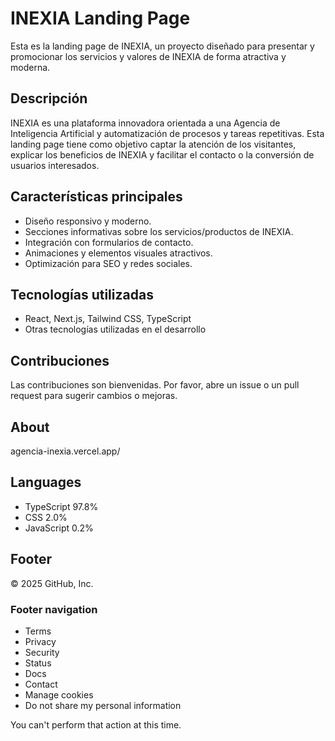 # INEXIA Landing Page

Esta es la landing page de INEXIA, un proyecto diseñado para presentar y promocionar los servicios y valores de INEXIA de forma atractiva y moderna.

## Descripción

INEXIA es una plataforma innovadora orientada a una Agencia de Inteligencia Artificial y automatización de procesos y tareas repetitivas. Esta landing page tiene como objetivo captar la atención de los visitantes, explicar los beneficios de INEXIA y facilitar el contacto o la conversión de usuarios interesados.

## Características principales

* Diseño responsivo y moderno.
* Secciones informativas sobre los servicios/productos de INEXIA.
* Integración con formularios de contacto.
* Animaciones y elementos visuales atractivos.
* Optimización para SEO y redes sociales.

## Tecnologías utilizadas

* React, Next.js, Tailwind CSS, TypeScript
* Otras tecnologías utilizadas en el desarrollo

## Contribuciones

Las contribuciones son bienvenidas. Por favor, abre un issue o un pull request para sugerir cambios o mejoras.

## About

agencia-inexia.vercel.app/

## Languages

* TypeScript 97.8%
* CSS 2.0%
* JavaScript 0.2%

## Footer

 © 2025 GitHub, Inc.

### Footer navigation

* Terms
* Privacy
* Security
* Status
* Docs
* Contact
* Manage cookies
* Do not share my personal information

 You can't perform that action at this time.

